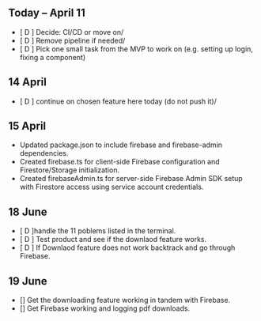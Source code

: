 ## Today – April 11

- [ D ] Decide: CI/CD or move on/
- [ D ] Remove pipeline if needed/
- [ D ] Pick one small task from the MVP to work on (e.g. setting up login, fixing a component)



## 14 April

- [ D ] continue on chosen feature here today (do not push it)/


## 15 April

- Updated package.json to include firebase and firebase-admin dependencies.
- Created firebase.ts for client-side Firebase configuration and Firestore/Storage initialization.
- Created firebaseAdmin.ts for server-side Firebase Admin SDK setup with Firestore access using service account credentials.

## 18 June

- [ D ]handle the 11 poblems listed in the terminal.
- [ D ] Test product and see if the downlaod feature works.
- [ D ] If Downlaod feature does not work backtrack and go through Firebase.

## 19 June

- [] Get the downloading feature working in tandem with Firebase.
- [] Get Firebase working and logging pdf downloads.